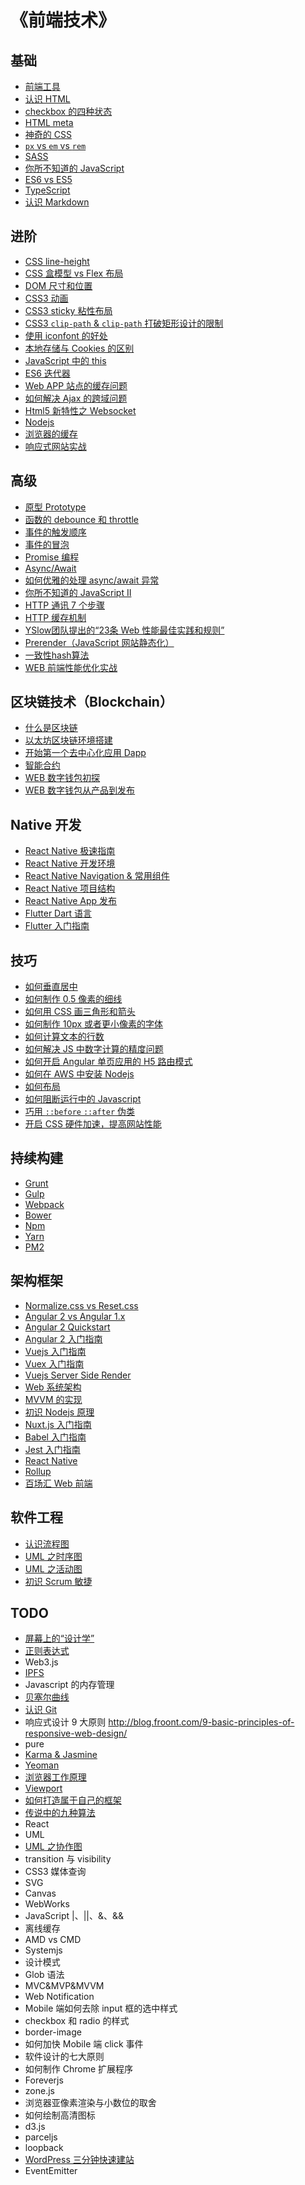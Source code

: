 # 《前端技术》
## 基础
* [前端工具](share/front-tools.md)
* [认识 HTML](share/html.md)
* [checkbox 的四种状态](share/checkbox-state.md)
* [HTML meta](share/html-meta.md)
* [神奇的 CSS](share/amazing-css.md)
* [`px` vs `em` vs `rem`](share/px-em-rem.md)
* [SASS](share/sass.md)
* [你所不知道的 JavaScript](share/javascript.md)
* [ES6 vs ES5](share/es6vs5.md)
* [TypeScript](https://github.com/lijiakof/typescript)
* [认识 Markdown](share/markdown.md)

## 进阶
* [CSS line-height](share/css-line-height.md)
* [CSS 盒模型 vs Flex 布局](share/cssboxmodel-vs-flexbox.md)
* [DOM 尺寸和位置](share/dom-size-position.md)
* [CSS3 动画](share/css3-animation.md)
* [CSS3 sticky 粘性布局](share/css-position-sticky.md)
* [CSS3 `clip-path` & `clip-path` 打破矩形设计的限制](share/css3-shapes.md)
* [使用 iconfont 的好处](share/icon-font.md)
* [本地存储与 Cookies 的区别](share/storage-vs-cookies.md)
* [JavaScript 中的 this](share/javascript-this.md)
* [ES6 迭代器](share/js-iterators.md)
* [Web APP 站点的缓存问题](share/web-cache.md)
* [如何解决 Ajax 的跨域问题](share/cross-domain.md)
* [Html5 新特性之 Websocket](share/html5-websocket.md)
* [Nodejs](share/nodejs.md)
* [浏览器的缓存](share/browser-cache.md)
* [响应式网站实战](share/responsive-web-design.md)

## 高级
* [原型 Prototype](share/js-prototype.md)
* [函数的 debounce 和 throttle](share/debounce-throttle.md)
* [事件的触发顺序](share/event-sequence.md)
* [事件的冒泡](share/event-bubble.md)
* [Promise 编程](share/js-promise.md)
* [Async/Await](share/js-asyncawait.md)
* [如何优雅的处理 async/await 异常](share/js-asyncawait-catch-error.md)
* [你所不知道的 JavaScript II](share/amazing-javascript.md)
* [HTTP 通讯 7 个步骤](share/http.md)
* [HTTP 缓存机制](share/http-cache.md)
* [YSlow团队提出的“23条 Web 性能最佳实践和规则”](share/yslow.md)
* [Prerender（JavaScript 网站静态化）](share/prerender-server.md)
* [一致性hash算法](share/consistent-hashing.md)
* [WEB 前端性能优化实战](share/web-front-performance.md)

## 区块链技术（Blockchain）
* [什么是区块链](https://github.com/lijiakof/blockchain/blob/master/docs/00-blockchain.md)
* [以太坊区块链环境搭建](https://github.com/lijiakof/blockchain/blob/master/docs/01-ethereum-env.md)
* [开始第一个去中心化应用 Dapp](https://github.com/lijiakof/blockchain/blob/master/docs/02-hello-dapp.md)
* [智能合约](https://github.com/lijiakof/blockchain/blob/master/docs/03-smart-contract.md)
* [WEB 数字钱包初探](share/web-wallet-abc.md)
* [WEB 数字钱包从产品到发布](share/web-wallet-design.md)

## Native 开发
* [React Native 极速指南](https://github.com/lijiakof/react-native/blob/master/docs/react-native-tutorial.md)
* [React Native 开发环境](https://github.com/lijiakof/react-native/blob/master/docs/react-native-environment.md)
* [React Native Navigation & 常用组件](https://github.com/lijiakof/react-native/blob/master/docs/react-native-navigation-components.md)
* [React Native 项目结构](https://github.com/lijiakof/react-native/blob/master/docs/react-native-structure.md)
* [React Native App 发布](https://github.com/lijiakof/react-native/blob/master/docs/react-native-publish.md)
* [Flutter Dart 语言](https://github.com/lijiakof/flutter-tutorial/blob/master/docs/flutter-dart.md)
* [Flutter 入门指南](https://github.com/lijiakof/flutter-tutorial/blob/master/docs/flutter-abc.md)

## 技巧
* [如何垂直居中](share/css-vetically.md)
* [如何制作 0.5 像素的细线](share/css-half-border.md)
* [如何用 CSS 画三角形和箭头](share/css-triangle-arrow.md)
* [如何制作 10px 或者更小像素的字体](share/css-fontsize-10px.md)
* [如何计算文本的行数](share/js-calculate-font-row.md)
* [如何解决 JS 中数字计算的精度问题](share/js-number-accuracy.md)
* [如何开启 Angular 单页应用的 H5 路由模式](share/angular-h5mode.md)
* [如何在 AWS 中安装 Nodejs](share/aws-install-node.md)
* [如何布局](share/html-layout.md)
* [如何阻断运行中的 Javascript](share/js-blocking.md)
* [巧用 `::before` `::after` 伪类](share/css-before-after.md)
* [开启 CSS 硬件加速，提高网站性能](share/css-hardware-accelerated.md)

## 持续构建
* [Grunt](share/grunt.md)
* [Gulp](share/gulp.md)
* [Webpack](https://github.com/lijiakof/webpack-tutorial)
* [Bower](share/bower.md)
* [Npm](share/npm.md)
* [Yarn](share/yarn.md)
* [PM2](share/pm2.md)

## 架构框架
* [Normalize.css vs Reset.css](share/css-normalize-reset.md)
* [Angular 2 vs Angular 1.x](share/angular2vs1.md)
* [Angular 2 Quickstart](https://github.com/lijiakof/ng2-quickstart)
* [Angular 2 入门指南](https://github.com/lijiakof/ng2-tutorial)
* [Vuejs 入门指南](https://github.com/lijiakof/vuejs-tutorial)
* [Vuex 入门指南](https://github.com/lijiakof/vuex-tutorial)
* [Vuejs Server Side Render](https://github.com/lijiakof/vue-just-ssr)
* [Web 系统架构](share/web-architecture.md)
* [MVVM 的实现](share/mvvm.md)
* [初识 Nodejs 原理](share/nodejs-how-it-works.md)
* [Nuxt.js 入门指南](https://github.com/lijiakof/nuxt-tutorial)
* [Babel 入门指南](share/babel.md)
* [Jest 入门指南](share/jest.md)
* [React Native](share/react-native.md)
* [Rollup](share/rollup.md)
* [百场汇 Web 前端](http://reecho.baichanghui.com/article/1)

## 软件工程
* [认识流程图](share/flow-chart.md)
* [UML 之时序图](share/uml-sequence.md)
* [UML 之活动图](share/uml-activity.md)
* [初识 Scrum 敏捷](share/agile-scrum.md)

## TODO
* [屏幕上的“设计学”](share/css-screen-design.md)
* [正则表达式](share/regular-expression.md)
* Web3.js
* [IPFS](share/blockchain-ipfs.md)
* Javascript 的内存管理
* [贝塞尔曲线](share/bezier.md)
* [认识 Git](share/git.md)
* 响应式设计 9 大原则 http://blog.froont.com/9-basic-principles-of-responsive-web-design/
* pure
* [Karma & Jasmine](share/karma-jasmine.md)
* [Yeoman](share/yeoman.md)
* [浏览器工作原理](share/browser-work.md)
* [Viewport](share/html-meta-viewport.md)
* [如何打造属于自己的框架](share/framework.md)
* [传说中的九种算法](share/algorithm.md)
* React
* UML
* [UML 之协作图](share/uml-collaboration.md)
* transition 与 visibility
* CSS3 媒体查询
* SVG
* Canvas
* WebWorks
* JavaScript |、||、&、&&
* 离线缓存
* AMD vs CMD
* Systemjs
* 设计模式
* Glob 语法
* MVC&MVP&MVVM
* Web Notification
* Mobile 端如何去除 input 框的选中样式
* checkbox 和 radio 的样式
* border-image
* 如何加快 Mobile 端 click 事件
* 软件设计的七大原则
* 如何制作 Chrome 扩展程序
* Foreverjs
* zone.js
* 浏览器亚像素渲染与小数位的取舍
* 如何绘制高清图标
* d3.js
* parceljs
* loopback
* [WordPress 三分钟快速建站](share/wordpress-tutorial.md)
* EventEmitter
